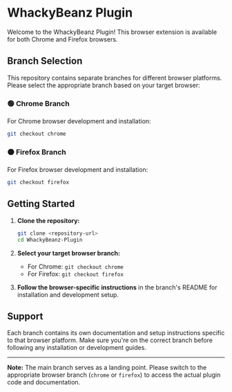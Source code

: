 # WhackyBeanz Plugin

Welcome to the WhackyBeanz Plugin! This browser extension is available for both Chrome and Firefox browsers.

## Branch Selection

This repository contains separate branches for different browser platforms. Please select the appropriate branch based on your target browser:

### 🟢 Chrome Branch
For Chrome browser development and installation:
```bash
git checkout chrome
```

### 🟠 Firefox Branch
For Firefox browser development and installation:
```bash
git checkout firefox
```

## Getting Started

1. **Clone the repository:**
   ```bash
   git clone <repository-url>
   cd WhackyBeanz-Plugin
   ```

2. **Select your target browser branch:**
   - For Chrome: `git checkout chrome`
   - For Firefox: `git checkout firefox`

3. **Follow the browser-specific instructions** in the branch's README for installation and development setup.

## Support

Each branch contains its own documentation and setup instructions specific to that browser platform. Make sure you're on the correct branch before following any installation or development guides.

---

**Note:** The main branch serves as a landing point. Please switch to the appropriate browser branch (`chrome` or `firefox`) to access the actual plugin code and documentation. 
